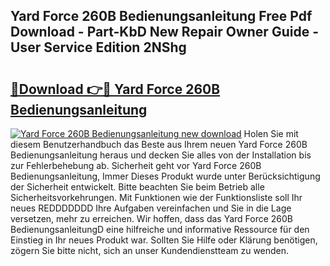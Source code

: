 ## Yard Force 260B Bedienungsanleitung Free Pdf Download - Part-KbD New Repair Owner Guide - User Service Edition 2NShg

# <h2><a href="http://df4max.blite.top/?on=Yard+Force+260B+Bedienungsanleitung">🔗Download 👉🔴 Yard Force 260B Bedienungsanleitung</a></h2>

[![Yard Force 260B Bedienungsanleitung new download](https://i.imgur.com/lujVjoI.png)](http://df4max.blite.top/?on=Yard+Force+260B+Bedienungsanleitung)
Holen Sie mit diesem Benutzerhandbuch das Beste aus Ihrem neuen Yard Force 260B Bedienungsanleitung heraus und decken Sie alles von der Installation bis zur Fehlerbehebung ab. Sicherheit geht vor Yard Force 260B Bedienungsanleitung, Immer Dieses Produkt wurde unter Berücksichtigung der Sicherheit entwickelt. Bitte beachten Sie beim Betrieb alle Sicherheitsvorkehrungen. Mit Funktionen wie der Funktionsliste soll Ihr neues REDDDDDDD Ihre Aufgaben vereinfachen und Sie in die Lage versetzen, mehr zu erreichen. Wir hoffen, dass das Yard Force 260B BedienungsanleitungD eine hilfreiche und informative Ressource für den Einstieg in Ihr neues Produkt war. Sollten Sie Hilfe oder Klärung benötigen, zögern Sie bitte nicht, sich an unser Kundendienstteam zu wenden.
